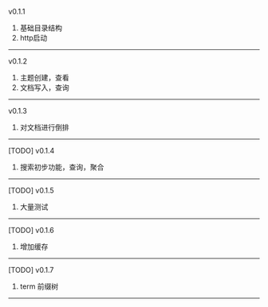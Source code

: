 v0.1.1 
1. 基础目录结构
2. http启动

---

v0.1.2
1. 主题创建，查看
2. 文档写入，查询

---

v0.1.3
1. 对文档进行倒排

---

[TODO] v0.1.4
1. 搜索初步功能，查询，聚合

---

[TODO] v0.1.5
1. 大量测试

--- 

[TODO] v0.1.6
1. 增加缓存

---

[TODO] v0.1.7
1. term 前缀树

---
